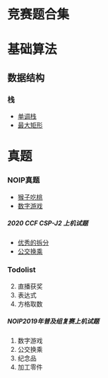 # 竞赛题合集

# 基础算法

## 数据结构

### 栈

- [单调栈](./002_NOIP/210503_dandiaozhan.md)
- [最大矩形](./002_NOIP/210503_最大矩形.md)




# 真题

### NOIP真题
- [猴子吃桃](./002_NOIP/002_%E7%8C%B4%E5%AD%90%E5%90%83%E6%A1%83.md)
- [数字游戏](./002_NOIP/003_%E6%95%B0%E5%AD%97%E6%B8%B8%E6%88%8F.md)


##### 2020 CCF CSP-J2 上机试题
- [优秀的拆分](./002_NOIP/001_优秀的拆分.md)
- [公交换乘](/002_NOIP/004_公交换乘.md)



### Todolist
2. 直播获奖
3. 表达式
4. 方格取数

##### NOIP2019年普及组复赛上机试题
1. 数字游戏
2. 公交换乘
3. 纪念品
4. 加工零件